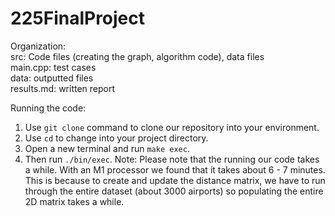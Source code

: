 # 225FinalProject

Organization:  
src: Code files (creating the graph, algorithm code), data files  
main.cpp: test cases  
data: outputted files  
results.md: written report   

Running the code:
1. Use ```` git clone ```` command to clone our repository into your environment. 
2. Use ```` cd ```` to change into your project directory.
3. Open a new terminal and run ```` make exec ````.
4. Then run ```` ./bin/exec ````.
Note: Please note that the running our code takes a while. With an M1 processor we found that it takes about 6 - 7 minutes. This is because to create and update the distance matrix, we have to run through the entire dataset (about 3000 airports) so populating the entire 2D matrix takes a while.
